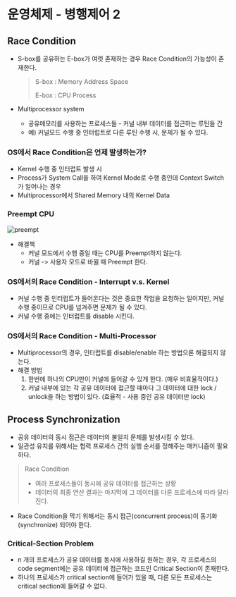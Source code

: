 # 운영체제 - 병행제어 2

## Race Condition

- S-box를 공유하는 E-box가 여럿 존재하는 경우 Race Condition의 가능성이 존재한다.

  > S-box : Memory Address Space
  >
  > E-box : CPU Process

- Multiprocessor system

  - 공유메모리를 사용하는 프로세스들 - 커널 내부 데이터를 접근하는 루틴들 간
  - 예) 커널모드 수행 중 인터럽트로 다른 루틴 수행 시, 문제가 될 수 있다.

### OS에서 Race Condition은 언제 발생하는가?

- Kernel 수행 중 인터럽트 발생 시
- Process가 System Call을 하여 Kernel Mode로 수행 중인데 Context Switch가 일어나는 경우
- Multiprocessor에서 Shared Memory 내의 Kernel Data

### Preempt CPU

![preempt](/assets/img/2022-06-22-OS-multi-2/preempt.png)

- 해결책
  - 커널 모드에서 수행 중일 때는 CPU를 Preempt하지 않는다.
  - 커널 -> 사용자 모드로 바뀔 때 Preempt 한다.

### OS에서의 Race Condition - Interrupt v.s. Kernel

- 커널 수행 중 인터럽트가 들어온다는 것은 중요한 작업을 요청하는 일이지만, 커널 수행 중이므로 CPU를 넘겨주면 문제가 될 수 있다.
- 커널 수행 중에는 인터럽트를 disable 시킨다.

### OS에서의 Race Condition - Multi-Processor

- Multiprocessor의 경우, 인터럽트를 disable/enable 하는 방법으론 해결되지 않는다.
- 해결 방법
  1. 한번에 하나의 CPU만이 커널에 들어갈 수 있게 한다. (매우 비효율적이다.)
  2. 커널 내부에 있는 각 공유 데이터에 접근할 때마다 그 데이터에 대한 lock / unlock을 하는 방법이 있다. (효율적 - 사용 중인 공유 데이터만 lock)



## Process Synchronization

- 공유 데이터의 동시 접근은 데이터의 불일치 문제를 발생시킬 수 있다.
- 일관성 유지를 위해서는 협력 프로세스 간의 실행 순서를 정해주는 매커니즘이 필요하다.

> Race Condition
>
> - 여러 프로세스들이 동시에 공유 데이터를 접근하는 상황
> - 데이터의 최종 연산 결과는 마지막에 그 데이터를 다룬 프로세스에 따라 달라진다.

- Race Condition을 막기 위해서는 동시 접근(concurrent process)이 동기화(synchronize) 되어야 한다.

### Critical-Section Problem

- n 개의 프로세스가 공유 데이터를 동시에 사용하길 원하는 경우, 각 프로세스의 code segment에는 공유 데이터에 접근하는 코드인 Critical Section이 존재한다.
- 하나의 프로세스가 critical section에 들어가 있을 때, 다른 모든 프로세스는 critical section에 들어갈 수 없다.

